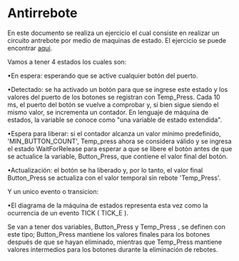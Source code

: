 # Antirrebote
En este documento se realiza un ejercicio el cual consiste en realizar un circuito antrebote por medio de maquinas de estado.
El ejercicio se puede encontrar [aqui](https://www.eeweb.com/profile/tommyg/articles/debouncing-push-buttons-using-a-state-machine-approach).

Vamos a tener 4 estados los cuales son:

•En espera: esperando que se active cualquier botón del puerto.

•Detectado: se ha activado un botón para que se ingrese este estado y los valores del puerto de los botones se registran con Temp_Press. Cada 10 ms, el puerto del botón se vuelve a comprobar y, si bien sigue siendo el mismo valor, se incrementa un contador. En lenguaje de máquina de estados, la variable se conoce como "una variable de estado extendida".

•Espera para liberar: si el contador alcanza un valor mínimo predefinido, 'MIN_BUTTON_COUNT', Temp_press ahora se considera válido y se ingresa el estado WaitForRelease para esperar a que se libere el botón antes de que se actualice la variable, Button_Press, que contiene el valor final del botón.

•Actualización: el botón se ha liberado y, por lo tanto, el valor final Button_Press se actualiza con el valor temporal sin rebote 'Temp_Press'.

Y un unico evento o transicion:

•El diagrama de la máquina de estados representa esta vez como la ocurrencia de un evento TICK ( TICK_E ).

Se van a tener dos variables, Button_Press y Temp_Press , se definen con este tipo; Button_Press mantiene los valores finales para los botones después de que se hayan eliminado, mientras que Temp_Press mantiene valores intermedios para los botones durante la eliminación de rebotes.
